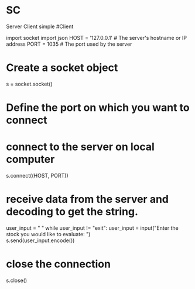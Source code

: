 # SC
Server Client simple
#Client

import socket
import json
HOST = '127.0.0.1'  # The server's hostname or IP address
PORT =  1035  # The port used by the server


# Create a socket object
s = socket.socket()        
 
# Define the port on which you want to connect
             
 
# connect to the server on local computer
s.connect((HOST, PORT))
 
# receive data from the server and decoding to get the string.


user_input = " "
while user_input != "exit":
    user_input = input("Enter the stock you would like to evaluate: ")   
    s.send(user_input.encode())
# close the connection
s.close() 
